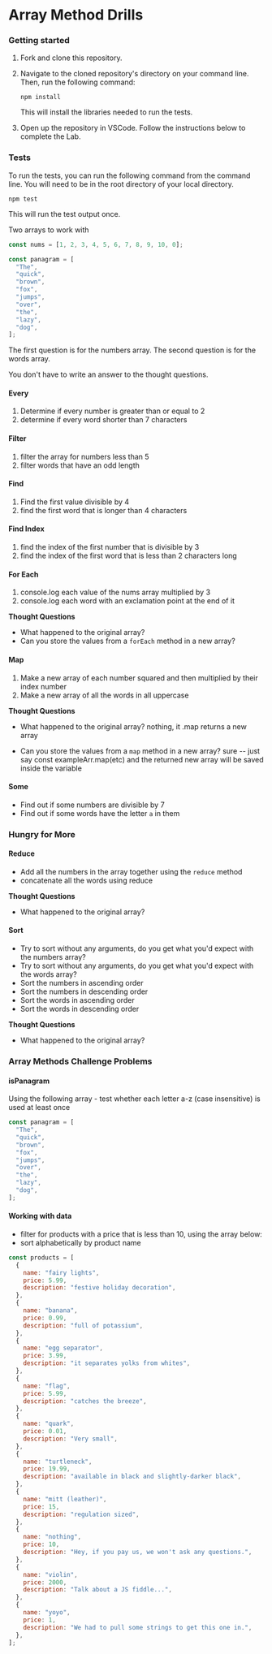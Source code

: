# Array Method Drills

### Getting started

1. Fork and clone this repository.

1. Navigate to the cloned repository's directory on your command line. Then, run the following command:

   ```
   npm install
   ```

   This will install the libraries needed to run the tests.

1. Open up the repository in VSCode. Follow the instructions below to complete the Lab.

### Tests

To run the tests, you can run the following command from the command line. You will need to be in the root directory of your local directory.

```
npm test
```

This will run the test output once.

Two arrays to work with

```js
const nums = [1, 2, 3, 4, 5, 6, 7, 8, 9, 10, 0];

const panagram = [
  "The",
  "quick",
  "brown",
  "fox",
  "jumps",
  "over",
  "the",
  "lazy",
  "dog",
];
```

The first question is for the numbers array. The second question is for the words array.

You don't have to write an answer to the thought questions.

#### Every

1. Determine if every number is greater than or equal to 2
1. determine if every word shorter than 7 characters

#### Filter

1. filter the array for numbers less than 5
1. filter words that have an odd length

#### Find

1. Find the first value divisible by 4
1. find the first word that is longer than 4 characters

#### Find Index

1. find the index of the first number that is divisible by 3
1. find the index of the first word that is less than 2 characters long

#### For Each

1. console.log each value of the nums array multiplied by 3
1. console.log each word with an exclamation point at the end of it

**Thought Questions**

- What happened to the original array?
- Can you store the values from a `forEach` method in a new array?

#### Map

1. Make a new array of each number squared and then multiplied by their index number
1. Make a new array of all the words in all uppercase

**Thought Questions**

- What happened to the original array?
  nothing, it .map returns a new array

- Can you store the values from a `map` method in a new array?
  sure -- just say const exampleArr.map(etc) and the returned new array will be saved inside the variable

#### Some

- Find out if some numbers are divisible by 7
- Find out if some words have the letter `a` in them

### Hungry for More

#### Reduce

- Add all the numbers in the array together using the `reduce` method
- concatenate all the words using reduce

**Thought Questions**

- What happened to the original array?

#### Sort

- Try to sort without any arguments, do you get what you'd expect with the numbers array?
- Try to sort without any arguments, do you get what you'd expect with the words array?
- Sort the numbers in ascending order
- Sort the numbers in descending order
- Sort the words in ascending order
- Sort the words in descending order

**Thought Questions**

- What happened to the original array?

### Array Methods Challenge Problems

#### isPanagram

Using the following array - test whether each letter a-z (case insensitive) is used at least once

```js
const panagram = [
  "The",
  "quick",
  "brown",
  "fox",
  "jumps",
  "over",
  "the",
  "lazy",
  "dog",
];
```

#### Working with data

- filter for products with a price that is less than 10, using the array below:
- sort alphabetically by product name

```js
const products = [
  {
    name: "fairy lights",
    price: 5.99,
    description: "festive holiday decoration",
  },
  {
    name: "banana",
    price: 0.99,
    description: "full of potassium",
  },
  {
    name: "egg separator",
    price: 3.99,
    description: "it separates yolks from whites",
  },
  {
    name: "flag",
    price: 5.99,
    description: "catches the breeze",
  },
  {
    name: "quark",
    price: 0.01,
    description: "Very small",
  },
  {
    name: "turtleneck",
    price: 19.99,
    description: "available in black and slightly-darker black",
  },
  {
    name: "mitt (leather)",
    price: 15,
    description: "regulation sized",
  },
  {
    name: "nothing",
    price: 10,
    description: "Hey, if you pay us, we won't ask any questions.",
  },
  {
    name: "violin",
    price: 2000,
    description: "Talk about a JS fiddle...",
  },
  {
    name: "yoyo",
    price: 1,
    description: "We had to pull some strings to get this one in.",
  },
];
```
